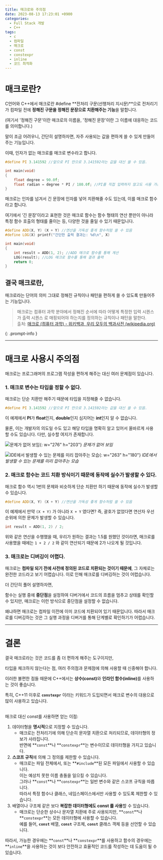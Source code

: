 ```yaml
---
title: 매크로와 주의점
date: 2023-08-13 17:23:01 +0900
categories:
  - Full Stack 개발
  - C++
tags:
  - c
  - 컴파일
  - 매크로
  - const
  - constexpr
  - inline
  - 코드 최적화
---
```


# 매크로란?

C언어와 C++에서 매크로란 <span class="font_highlight">#define</span> **전처리 구문(선행처리 지시문)**으로 전처리기가 컴파일 전에 **정해진 구문을 정해진 문장으로 치환해주는 기능**을 말합니다.

<span class="text-muted small">(여기서 '정해진 구문'이란 매크로의 이름을, '정해진 문장'이란 그 이름에 대응하는 코드를 의미합니다.)</span>

말이 조금 어려우니, 간단히 설명하자면, 자주 사용되는 값을 편하게 쓸 수 있게 만들어주는 기능입니다.

이때, 인자가 없는 매크로를 <span class="keyword">매크로 변수</span>라고 합니다.

```cpp
#define PI 3.141592 //앞으로 PI 만으로 3.141592라는 값을 대신 쓸 수 있음.

int main(void)
{
	float degree = 90.0f;
	float radian = degree * PI / 180.0f; //PI를 직접 입력하지 않고도 사용 가능
}
```

매크로는 인자를 넘겨서 긴 문장에 인자를 넣어 치환해줄 수도 있는데, 이를 <span class="keyword">매크로 함수</span>라고 합니다.

여기에서 ‘긴 문장’이라고 표현한 것은 매크로 함수는 함수 형태의 연산 뿐만이 아니라 특정 함수 호출의 형태를 줄이는 등, 다양한 것을 줄일 수 있기 때문입니다.

```cpp
#define ADD(X, Y) (X + Y) //연산을 가독성 좋게 함수처럼 쓸 수 있음
#define LOG(X) printf("간단한 출력 결과는: %d\n", X)

int main(void)
{
	int result = ADD(1, 2); //ADD 매크로 함수를 통해 계산
	LOG(result); //LOG 매크로 함수를 통해 결과 출력
	return 0;
}
```

## 결국 매크로란,

매크로라는 단어의 의미 그대로 정해진 규칙이나 패턴을 편하게 쓸 수 있도록 만들어주는 기능입니다.

> 매크로는 컴퓨터 과학 분야에서 정해진 순서에 따라 어떻게 특정한 입력 시퀀스 가 출력 시퀀스 로 매핑되어야 하는지를 정의하는 규칙이나 패턴을 말한다. <br>
> 출처: [매크로 (컴퓨터 과학) - 위키백과, 우리 모두의 백과사전 (wikipedia.org)](https://ko.wikipedia.org/wiki/%EB%A7%A4%ED%81%AC%EB%A1%9C_(%EC%BB%B4%ED%93%A8%ED%84%B0_%EA%B3%BC%ED%95%99))
>
{: .prompt-info }

---

# 매크로 사용시 주의점

매크로는 프로그래머의 프로그램 작성을 편하게 해주는 대신 여러 문제점이 있습니다.

### 1. 매크로 변수는 <span class="important">타입</span>을 정할 수 없다.

매크로는 단순 치환만 해주기 때문에 타입을 지정해줄 수 없습니다.

```cpp
#define PI 3.141592 //앞으로 PI 만으로 3.141592라는 값을 대신 쓸 수 있음.
```

이 예제에서 <span class="font_highlight">**PI**가 **float**인지, **double**인지 심지어는 **int**인지 알 수 없습니다</span>.

물론, 이는 개발자의 의도일 수도 있고 해당 타입을 명확히 알고 있어서 올바르게 사용 할 수도 있습니다. 다만, 실수할 여지가 존재합니다.

![문제가 없어 보임](https://i.postimg.cc/g0LCQ6xC/image.png){: w="276" h="203"}
_문제가 없어 보임_

![IDE에서 발생할 수 있는 문제를 미리 잡아주는 모습](https://i.postimg.cc/BnzWmCn5/2.png){: w="263" h="180"}
_IDE에서 발생할 수 있는 문제를 미리 잡아주는 모습_


### 2. 매크로 함수는 코드 <span class="important">**치환 방식**</span>이기 때문에 동작에 <span class="important">**실수**</span>가 발생할 수 있다.

매크로 함수 역시 1번의 문제와 비슷하게 단순 치환만 하기 때문에 동작에 실수가 발생할 수 있습니다.

```cpp
#define ADD(X, Y) (X + Y) //연산을 가독성 좋게 함수처럼 쓸 수 있음
```

이 예제에서 만약 `(X + Y)` 가 아니라 `X + Y` 였다면? 즉, 괄호가 없었다면 <span class="font_highlight">연산자 우선순위에 의한 문제가 발생</span>할 수 있습니다.

```cpp
int result = ADD(1, 2) / 2;
```

위와 같은 연산을 수행했을 때, 우리가 원하는 결과는 1.5를 원했던 것이라면, 매크로를 사용했을 때에는 `1 + 2 / 2` 와 같이 연산되기 때문에 2가 나오게 될 것입니다.

### 3. 매크로는 <span class="important">디버깅</span>이 어렵다.

매크로는 **컴파일 되기 전에 사전에 정의된 코드로 치환되는 것이기 때문에**, 그 자체로는 완전한 코드라고 보기 어렵습니다. 이로 인해 매크로를 디버깅하는 것이 어렵습니다.

더 간단히 풀어 설명하자면,

함수는 실행 중에 **중단점**을 설정하여 디버거에서 코드의 흐름을 멈추고 상태를 확인할 수 있지만, 매크로는 이런 방식으로 중단점을 설정할 수 없습니다.

왜냐하면 매크로는 컴파일 이전에 이미 코드에 치환되어 있기 때문입니다. 따라서 매크로를 디버깅하는 것은 그 실행 과정을 디버거를 통해 단계별로 확인하기가 어렵습니다.

---

# 결론

결국 매크로라는 것은 코드를 좀 더 편하게 해주는 도구이지만,

타입을 체크하지 않는다는 점, 여러 주의점과 문제점에 의해 사용할 때 신중해야 합니다.

이러한 불편한 점들 때문에 C++에서는 <span class="important">**상수(const)**</span>와 <span class="important">**인라인 함수(inline)**</span>를 사용하는 것이 좋습니다.

특히, C++11 이후로 **`constexpr`** 이라는 키워드가 도입되면서 매크로 변수의 대용으로 많이 사용하고 있습니다.

<br>
매크로 대신 const를 사용하면 얻는 이점:

1. 데이터형을 **명시적**으로 지정할 수 있습니다.
    - 매크로는 전처리기에 의해 단순히 문자열 치환으로 처리되므로, 데이터형의 정보가 사라집니다.<br> 반면에 **`const`**나 **`constexpr`**는 변수이므로 데이터형을 가지고 있습니다.
2. **스코프 규칙**에 의해 그 정의를 제한할 수 있습니다.
    - 매크로는 파일 전체에서, 또는 **`#include`**된 모든 파일에서 사용할 수 있습니다. <br>이는 예상치 못한 이름 충돌을 일으킬 수 있습니다. <br>그러나 **`const`**나 **`constexpr`**는 일반 변수와 같은 스코프 규칙을 따릅니다. <br>따라서 특정 함수나 클래스, 네임스페이스에서만 사용할 수 있도록 제한할 수 있습니다.
3. 배열이나 구조체 같은 보다 **복잡한 데이터형에도 const 를 사용**할 수 있습니다.
    - 매크로는 단순한 상수나 문자열 치환에 주로 사용되지만, **`const`**나 **`constexpr`**는 모든 데이터형에 사용할 수 있습니다. <br>예를 들어, **`const`** 배열, **`const`** 구조체, **`const`** 클래스 객체 등을 선언할 수 있습니다.

따라서, 가능한 경우에는 **`const`**나 **`constexpr`**를 사용하고 함수의 경우에는 **`inline`**을 사용하는 것이 보다 안전하고 효율적인 코드를 작성하는 데 도움이 될 수 있습니다.